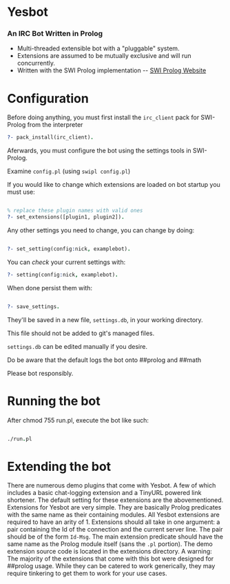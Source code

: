 Yesbot
======
### An IRC Bot Written in Prolog

* Multi-threaded extensible bot with a "pluggable" system.
* Extensions are assumed to be mutually exclusive and will run concurrently.
* Written with the SWI Prolog implementation -- [SWI Prolog Website](http://www.swi-prolog.org/)


Configuration
=============

Before doing anything, you must first install the `irc_client` pack for SWI-Prolog from the interpreter
```prolog
?- pack_install(irc_client).
```

Aferwards, you must configure the bot using the settings tools in SWI-Prolog.

Examine `config.pl` (using `swipl config.pl`)

If you would like to change which extensions are loaded on bot startup you must use:
```prolog

% replace these plugin names with valid ones
?- set_extensions([plugin1, plugin2]).

```
Any other settings you need to change, you can change by doing:
```prolog

?- set_setting(config:nick, examplebot).

```
You can _check_ your current settings with:
```prolog
?- setting(config:nick, examplebot).

```
When done persist them with:
```prolog

?- save_settings.

```
They'll be saved in a new file, `settings.db`, in your working directory.

This file should not be added to git's managed files.

`settings.db` can be edited manually if you desire.

Do be aware that the default logs the bot onto ##prolog and ##math

Please bot responsibly.


Running the bot
===============
After chmod 755 run.pl, execute the bot like such:
```prolog

./run.pl

```

Extending the bot
=================

There are numerous demo plugins that come with Yesbot. A few of which includes a basic chat-logging
extension and a TinyURL powered link shortener. The default setting for these extensions are the
abovementioned. Extensions for Yesbot are very simple. They are basically Prolog predicates with
the same name as their containing modules. All Yesbot extensions are required to have an arity of 1.
Extensions should all take in one argument: a pair containing the Id of the connection and the
current server line. The pair should be of the form `Id-Msg`. The main extension predicate should
have the same name as the Prolog module itself (sans the `.pl` portion). The demo extension source
code is located in the extensions directory. A warning: The majority of the extensions that come
with this bot were designed for ##prolog usage. While they can be catered to work generically, they
may require tinkering to get them to work for your use cases.
